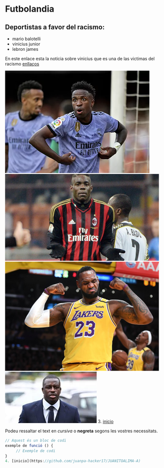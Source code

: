 # Futbolandia
## Deportistas a favor del racismo:

- mario balotelli
- vinicius junior 
- lebron james

En este enlace esta la noticia sobre vinicius que es una de las victimas del racismo [enllaços](https://www.elmundo.es/deportes/futbol/primera-division/2023/05/22/646b2d9efdddff760f8b457b.html) 

![Imatge d'exemple](VINICIUS.webp)
![Imatge d'exemple](BALOTELLI.jpg)
![Imatge d'exemple](lebron-james.jpeg)
![Imatge d'exemple](MENDY.jpeg)
3. [inicio](https://github.com/juanpa-hacker17/JUANITOALIMA-A)

Podeu ressaltar el text en *cursiva* o **negreta** segons les vostres necessitats.

```javascript
// Aquest és un bloc de codi
exemple de funció () {
     // Exemple de codi
}
4. [inicio](https://github.com/juanpa-hacker17/JUANITOALIMA-A)
